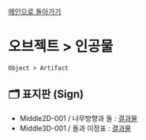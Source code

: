 [메인으로 돌아가기](/README.md)

# 오브젝트 > 인공물 
```
Object > Artifact
```

## :card_index_dividers: 표지판 (Sign)
- Middle2D-001 / 나무방향과 돌 : [결과물](/Object-Artifact/Middle2D-Sign-001.md)
- Middle3D-001 / 돌과 이정표 : [결과물](/Object-Artifact/Middle3D-Sign-001.md)
